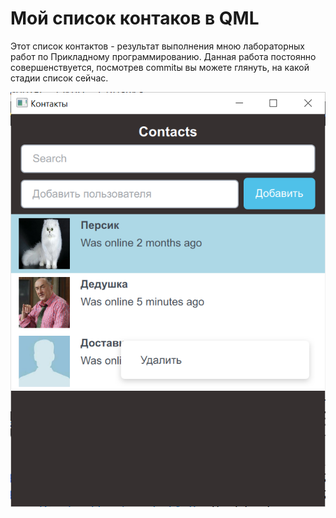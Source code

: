 # Мой список контаков в QML
Этот список контактов - результат выполнения мною лабораторных работ по Прикладному программированию.
Данная работа постоянно совершенствуется, посмотрев commitы вы можете глянуть, на какой стадии список сейчас. 

![Alt text](/image.png?raw=true "Главное окно приложения")

